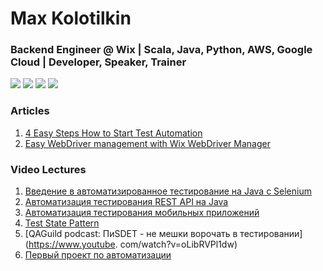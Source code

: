 # Max Kolotilkin
### Backend Engineer @ Wix | Scala, Java, Python, AWS, Google Cloud | Developer, Speaker, Trainer

<img src="https://img.shields.io/badge/java-%23ED8B00.svg?&style=for-the-badge&logo=java&logoColor=white" />
<img src="https://img.shields.io/badge/scala-%23DC322F.svg?&style=for-the-badge&logo=scala&logoColor=white" />
<img src="https://img.shields.io/badge/python%20-%2314354C.svg?&style=for-the-badge&logo=python&logoColor=white" />
<img src="https://img.shields.io/badge/spring%20-%236DB33F.svg?&style=for-the-badge&logo=spring&logoColor=white" />


### Articles
1. [4 Easy Steps How to Start Test Automation](https://medium.com/@kolotilkin/4-easy-steps-how-to-start-test-automation-de3e46953df5)
2. [Easy WebDriver management with Wix WebDriver Manager](https://medium.com/wix-engineering/easy-webdriver-management-with-wix-webdriver-manager-479155ab41c4)


### Video Lectures
1. [Введение в автоматизированное тестирование на Java с Selenium](https://www.youtube.com/watch?v=zka-SN9yNt4)
2. [Автоматизация тестирования REST API на Java](https://www.youtube.com/watch?v=bZE5hU5fZCY)
3. [Автоматизация тестирования мобильных приложений](https://www.youtube.com/watch?v=i4PtLCUl8g8)
4. [Test State Pattern](https://www.youtube.com/watch?v=e0VuZ-gsDSw)
5. [QAGuild podcast: ПиSDET - не мешки ворочать в тестировании](https://www.youtube.
com/watch?v=oLibRVPl1dw)
6. [Первый проект по автоматизации](https://www.youtube.com/watch?v=MjqKW_SqYUk)